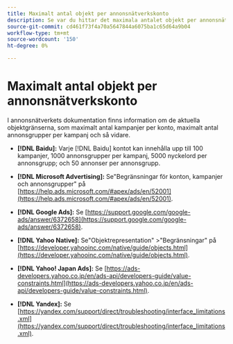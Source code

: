 ```yaml
---
title: Maximalt antal objekt per annonsnätverkskonto
description: Se var du hittar det maximala antalet objekt per annonsnätverkskonto.
source-git-commit: cd461f73f4a70a5647844a6075ba1c65d64a9b04
workflow-type: tm+mt
source-wordcount: '150'
ht-degree: 0%

---
```


# Maximalt antal objekt per annonsnätverkskonto

I annonsnätverkets dokumentation finns information om de aktuella objektgränserna, som maximalt antal kampanjer per konto, maximalt antal annonsgrupper per kampanj och så vidare.

* **[!DNL Baidu]:** Varje [!DNL Baidu] kontot kan innehålla upp till 100 kampanjer, 1000 annonsgrupper per kampanj, 5000 nyckelord per annonsgrupp; och 50 annonser per annonsgrupp.

* **[!DNL Microsoft Advertising]:** Se&quot;Begränsningar för konton, kampanjer och annonsgrupper&quot; på [https://help.ads.microsoft.com/#apex/ads/en/52001](https://help.ads.microsoft.com/#apex/ads/en/52001).

* **[!DNL Google Ads]:** Se [https://support.google.com/google-ads/answer/6372658](https://support.google.com/google-ads/answer/6372658).

* **[!DNL Yahoo Native]:** Se&quot;Objektrepresentation&quot; >&quot;Begränsningar&quot; på [https://developer.yahooinc.com/native/guide/objects.html](https://developer.yahooinc.com/native/guide/objects.html).

* **[!DNL Yahoo! Japan Ads]:** Se [https://ads-developers.yahoo.co.jp/en/ads-api/developers-guide/value-constraints.html](https://ads-developers.yahoo.co.jp/en/ads-api/developers-guide/value-constraints.html).

* **[!DNL Yandex]:** Se [https://yandex.com/support/direct/troubleshooting/interface_limitations.xml](https://yandex.com/support/direct/troubleshooting/interface_limitations.xml).
